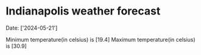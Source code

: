 # Indianapolis weather forecast 
Date: ['2024-05-21'] 

Minimum temperature(in celsius) is [19.4] 
Maximum temperature(in celsius) is [30.9]